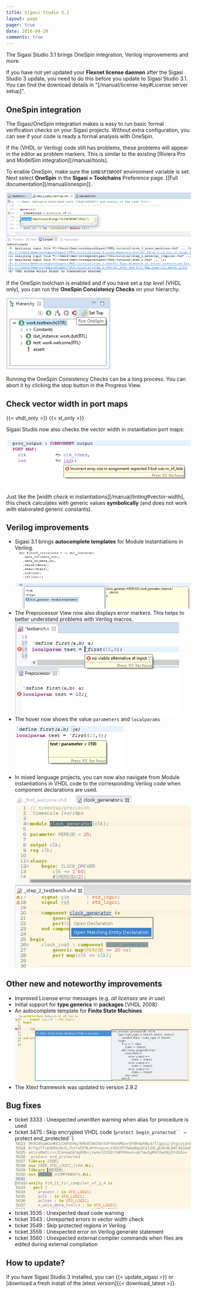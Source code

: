 ```yaml
---
title: Sigasi Studio 3.1
layout: page
pager: true
date: 2016-04-28
comments: true
---
```


The Sigasi Studio 3.1 brings OneSpin integration, Verilog improvements and more.

If you have not yet updated your **Flexnet license daemon** after the Sigasi Studio 3 update, you need to do this before you update to Sigasi Studio 3.1. You can find the download details in "[/manual/license-key#License server setup]".

## OneSpin integration

The Sigasi/OneSpin integration makes is easy to run basic formal verification checks on your Sigasi projects. Without extra configuration, you can see if your code is ready a formal analysis with OneSpin.

If the (VHDL or Verilog) code still has problems, these problems will appear in the editor as problem markers. This is similar to the existing [Riviera Pro and ModelSim integration][/manual/tools].

To enable OneSpin, make sure the `$ONESPINROOT` environment variable is set. Next select **OneSpin** in the **Sigasi > Toolchains** Preference page. \[[Full documentation][/manual/onespin]\].

![OneSpin Save-Time Integration](3.01/onespin_console.png "OneSpin Save-Time Integration")

If the OneSpin toolchain is enabled and if you have set a *top level* (VHDL only), you can run the **OneSpin Consistency Checks** on your hierarchy. 

![Run OneSpin Consistency Checks](3.01/onespin_consistency_checks.png "Run OneSpin Consistency Checks")

Running the OneSpin Consistency Checks can be a long process. You can abort it by clicking the stop button in the Progress View.

## Check vector width in port maps
{{< vhdl_only >}} {{< xl_only >}}

Sigasi Studio now also checks the vector width in instantiation port maps:
 
![Check vector width in instantiations](3.01/instantiations_vector_width.png "Check vector width in instantiations")

Just like the [*width check* in instantiations][/manual/linting#vector-width], this check calculates with generic values **symbolically** (and does not work with elaborated generic constants).

## Verilog improvements

* Sigasi 3.1 brings **autocomplete templates** for Module Instantiations in Verilog.  
![Autocomplete Module Instantiations](3.01/verilog_autocomplete_instantiations.png "Autocomplete Module Instantiations")
* The Preprocessor View now also displays error markers. This helps to better understand problems with Verilog macros.  
![Show errors in the Preprocessor View](3.01/verilog_preprocessor_errors.png "Show errors in the Preprocessor View")
* The hover now shows the value `parameters` and `localparams`  
![Hover `localparam`s](3.01/verilog_hover_localparam.png "Hover `localparam`s")
* In mixed language projects, you can now also navigate from Module instantiations in VHDL code to the corresponding Verilog code when component declarations are used.  
  ![Open matching Verilog Module in component instantiations](3.01/open_matching_module.png)

## Other new and noteworthy improvements

* Improved License error messages (e.g. *all licenses are in use*)
* Initial support for **type generics** in **packages** \[VHDL 2008]
* An autocomplete template for **Finite State Machines**  
  ![Autcomplete template for Finite State Machines](3.01/fsm_autocomplete.png)
* The Xtext framework was updated to version 2.9.2

## Bug fixes

- ticket 3333 : Unexpected *unwritten* warning when alias for procedure is used
- ticket 3475 : Skip encrypted VHDL code (```protect begin_protected`` → ```protect end_protected``)
![Ignore encrypted VHDL](3.01/encrypted_vhdl.png "Ignore encrypted VHDL")
- ticket 3535 : Unexpected dead code warning
- ticket 3543 : Unreported errors in vector width check 
- ticket 3549 : Skip protected regions in Verilog
- ticket 3559 : Unexpected error on Verilog generate statement
- ticket 3560 : Unexpected external compiler commands when files are edited during external compilation

## How to update?

If you have Sigasi Studio 3 installed, you can {{< update_sigasi >}} or [download a fresh install of the latest version]{{< download_latest >}}.
